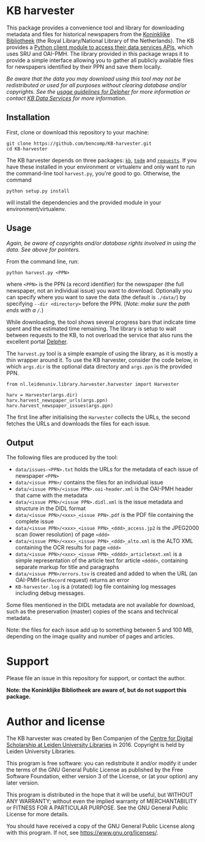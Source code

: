 # KB harvester

This package provides a convenience tool and library for downloading metadata and files for historical newspapers from
the [Koninklijke Bibliotheek](https://www.kb.nl) (the Royal Library/National Library of the Netherlands).
The KB provides a [Python client module to access their data services APIs](https://github.com/KBNLresearch/KB-python-API), which uses SRU and OAI-PMH.
The library provided in this package wraps it to provide a simple interface allowing you to gather all publicly available files for newspapers identified by their PPN and save them locally.

*Be aware that the data you may download using this tool may not be redistributed or used for all purposes without clearing database and/or copyrights. See the [usage guidelines for Delpher](http://www.delpher.nl/nl/platform/pages/helpitems?title=gebruiksvoorwaarden) for more information or contact [KB Data Services](https://www.kb.nl/bronnen-zoekwijzers/dataservices-en-apis) for more information.*

## Installation

First, clone or download this repository to your machine:

    git clone https://github.com/bencomp/KB-harvester.git
    cd KB-harvester

The KB harvester depends on three packages: [`kb`](https://pypi.python.org/pypi/kb/), [`tqdm`](https://pypi.python.org/pypi/tqdm) and [`requests`](https://pypi.python.org/pypi/requests). If you have these installed in your environment or virtualenv and only want to run the command-line tool `harvest.py`, you're good to go. Otherwise, the command

    python setup.py install

will install the dependencies and the provided module in your environment/virtualenv.

## Usage

*Again, be aware of copyrights and/or database rights involved in using the data. See above for pointers.*

From the command line, run:

    python harvest.py <PPN>

where `<PPN>` is the PPN (a record identifier) for the newspaper (the full newspaper, not an individual issue) you want to download.
Optionally you can specify where you want to save the data (the default is `./data/`) by specifying `--dir <directory>` before the PPN. (*Note: make sure the path ends with a `/`.*)

While downloading, the tool shows several progress bars that indicate time spent and the estimated time remaining. The library is setup to wait between requests to the KB, to not overload the service that also runs the excellent portal [Delpher](https://www.delpher.nl).

The `harvest.py` tool is a simple example of using the library, as it is mostly a thin wrapper around it.
To use the KB harvester, consider the code below, in which `args.dir` is the optional data directory and `args.ppn` is the provided PPN.
 
    from nl.leidenuniv.library.harvester.harvester import Harvester
    
    harv = Harvester(args.dir)
    harv.harvest_newspaper_urls(args.ppn)
    harv.harvest_newspaper_issues(args.ppn)

The first line after initialising the `Harvester` collects the URLs, the second fetches the URLs and downloads the files for each issue.

## Output

The following files are produced by the tool:

- `data/issues-<PPN>.txt` holds the URLs for the metadata of each issue of newspaper `<PPN>`
- `data/<issue PPN>/` contains the files for an individual issue
- `data/<issue PPN>/<issue PPN>.oai-header.xml` is the OAI-PMH header that came with the metadata
- `data/<issue PPN>/<issue PPN>.didl.xml` is the issue metadata and structure in the DIDL format
- `data/<issue PPN>/<xxx>_<issue PPN>.pdf` is the PDF file containing the complete issue
- `data/<issue PPN>/<xxx>_<issue PPN>_<ddd>_access.jp2` is the JPEG2000 scan (lower resolution) of page `<ddd>`
- `data/<issue PPN>/<xxx>_<issue PPN>_<ddd>_alto.xml` is the ALTO XML containing the OCR results for page `<ddd>`
- `data/<issue PPN>/<xxx>_<issue PPN>_<dddd>_articletext.xml` is a simple representation of the article text for article `<dddd>`, containing separate markup for title and paragraphs
- `data/<issue PPN>/errors.tsv` is created and added to when the URL (an OAI-PMH `GetRecord` request) returns an error
- `KB-harvester.log` is a (rotated) log file containing log messages including debug messages.

Some files mentioned in the DIDL metadata are not available for download, such as the preservation (master) copies of the scans and technical metadata.

Note: the files for each issue add up to something between 5 and 100 MB, depending on the image quality and number of pages and articles.

# Support

Please file an issue in this repository for support, or contact the author.

**Note: the Koninklijke Bibliotheek are aware of, but do not support this package.**

# Author and license

The KB harvester was created by Ben Companjen of the [Centre for Digital Scholarship at Leiden University Libraries](https://www.library.universiteitleiden.nl/cds/) in 2016. Copyright is held by Leiden University Libraries.

This program is free software: you can redistribute it and/or modify
it under the terms of the GNU General Public License as published by
the Free Software Foundation, either version 3 of the License, or
(at your option) any later version.

This program is distributed in the hope that it will be useful,
but WITHOUT ANY WARRANTY; without even the implied warranty of
MERCHANTABILITY or FITNESS FOR A PARTICULAR PURPOSE.  See the
GNU General Public License for more details.

You should have received a copy of the GNU General Public License
along with this program.  If not, see <https://www.gnu.org/licenses/>.